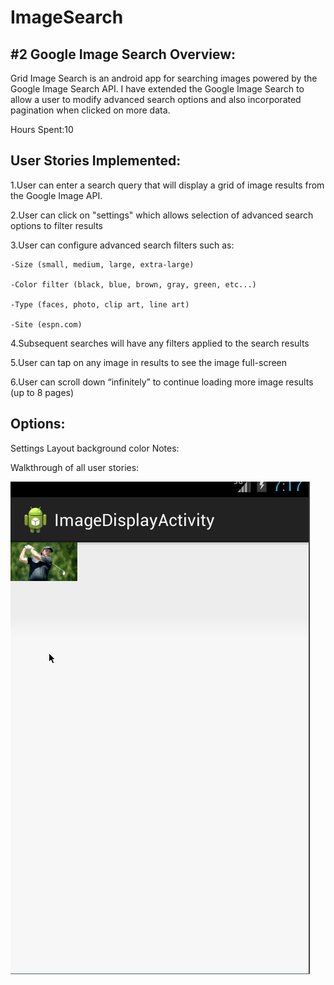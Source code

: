 ImageSearch
===========

#2 Google Image Search
Overview:
--------- 
Grid Image Search is an android app for  searching images powered by the Google Image Search API.
I have extended the Google Image Search to allow a user to modify advanced search options and also incorporated pagination 
when clicked on more data.

Hours Spent:10

User Stories Implemented:
-------------------------

1.User can enter a search query that will display a grid of image results from the Google Image API.

2.User can click on "settings" which allows selection of advanced search options to filter results

3.User can configure advanced search filters such as:

	-Size (small, medium, large, extra-large)
	
	-Color filter (black, blue, brown, gray, green, etc...)
	
	-Type (faces, photo, clip art, line art)
	
	-Site (espn.com)
	
4.Subsequent searches will have any filters applied to the search results

5.User can tap on any image in results to see the image full-screen

6.User can scroll down “infinitely” to continue loading more image results (up to 8 pages)

Options:
---------
Settings Layout background color 
Notes:

Walkthrough of all user stories:

![Video Walkthrough](ImageSearch.gif)
